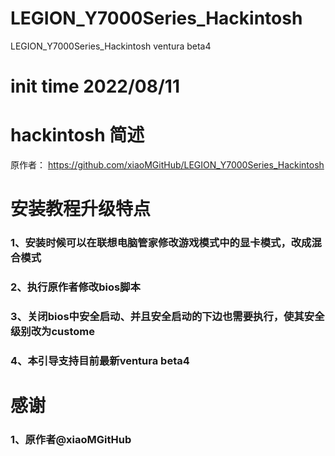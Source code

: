 # LEGION_Y7000Series_Hackintosh
LEGION_Y7000Series_Hackintosh ventura beta4

# init time 2022/08/11

# hackintosh 简述

原作者： https://github.com/xiaoMGitHub/LEGION_Y7000Series_Hackintosh

# 安装教程升级特点
  ### 1、安装时候可以在联想电脑管家修改游戏模式中的显卡模式，改成混合模式
  ### 2、执行原作者修改bios脚本
  ### 3、关闭bios中安全启动、并且安全启动的下边也需要执行，使其安全级别改为custome
  ### 4、本引导支持目前最新ventura beta4
  
# 感谢
### 1、原作者@xiaoMGitHub
